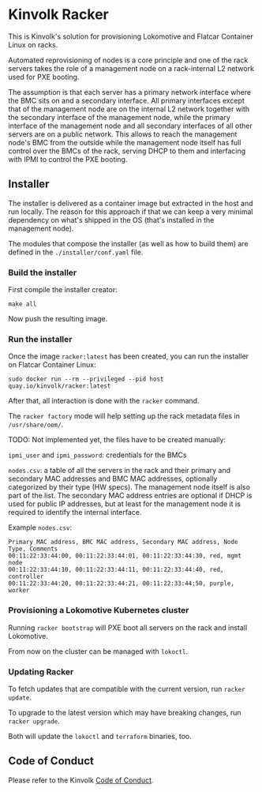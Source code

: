 # Kinvolk Racker

This is Kinvolk's solution for provisioning Lokomotive and Flatcar Container Linux on racks.

Automated reprovisioning of nodes is a core principle and one of the rack servers takes the
role of a management node on a rack-internal L2 network used for PXE booting.

The assumption is that each server has a primary network interface where the BMC sits on
and a secondary interface. All primary interfaces except that of the management node are on
the internal L2 network together with the secondary interface of the management node,
while the primary interface of the management node and all secondary interfaces of all other
servers are on a public network. This allows to reach the management node's BMC from the outside
while the management node itself has full control over the BMCs of the rack, serving DHCP to
them and interfacing with IPMI to control the PXE booting.

## Installer

The installer is delivered as a container image but extracted in the host and
run locally.
The reason for this approach if that we can keep a very minimal dependency on
what's shipped in the OS (that's installed in the management node).

The modules that compose the installer (as well as how to build them) are
defined in the `./installer/conf.yaml` file.

### Build the installer

First compile the installer creator:

`make all`

Now push the resulting image.

### Run the installer

Once the image `racker:latest` has been created, you can run the installer on Flatcar Container Linux:

`sudo docker run --rm --privileged --pid host quay.io/kinvolk/racker:latest`

After that, all interaction is done with the `racker` command.

The `racker factory` mode will help setting up the rack metadata files in `/usr/share/oem/`.

TODO: Not implemented yet, the files have to be created manually:

`ipmi_user` and `ipmi_password`: credentials for the BMCs

`nodes.csv`: a table of all the servers in the rack and their primary and secondary MAC addresses and BMC MAC addresses,
optionally categorized by their type (HW specs).
The management node itself is also part of the list. The secondary MAC address entries are optional if DHCP is used for
public IP addresses, but at least for the management node it is required to identify the internal interface.

Example `nodes.csv`:

```csv
Primary MAC address, BMC MAC address, Secondary MAC address, Node Type, Comments
00:11:22:33:44:00, 00:11:22:33:44:01, 00:11:22:33:44:30, red, mgmt node
00:11:22:33:44:10, 00:11:22:33:44:11, 00:11:22:33:44:40, red, controller
00:11:22:33:44:20, 00:11:22:33:44:21, 00:11:22:33:44:50, purple, worker
```

### Provisioning a Lokomotive Kubernetes cluster

Running `racker bootstrap` will PXE boot all servers on the rack and install Lokomotive.

From now on the cluster can be managed with `lokoctl`.

### Updating Racker

To fetch updates that are compatible with the current version, run `racker update`.

To upgrade to the latest version which may have breaking changes, run `racker upgrade`.

Both will update the `lokoctl` and `terraform` binaries, too.

## Code of Conduct

Please refer to the Kinvolk [Code of Conduct](https://github.com/kinvolk/contribution/blob/master/CODE_OF_CONDUCT.md).
